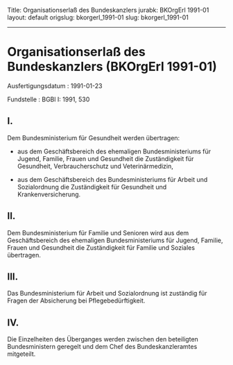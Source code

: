 Title: Organisationserlaß des Bundeskanzlers
jurabk: BKOrgErl 1991-01
layout: default
origslug: bkorgerl_1991-01
slug: bkorgerl_1991-01

---

# Organisationserlaß des Bundeskanzlers (BKOrgErl 1991-01)

Ausfertigungsdatum
:   1991-01-23

Fundstelle
:   BGBl I: 1991, 530



## I.

Dem Bundesministerium für Gesundheit werden übertragen:

-   aus dem Geschäftsbereich des ehemaligen Bundesministeriums für Jugend,
    Familie, Frauen und Gesundheit die Zuständigkeit für Gesundheit,
    Verbraucherschutz und Veterinärmedizin,


-   aus dem Geschäftsbereich des Bundesministeriums für Arbeit und
    Sozialordnung die Zuständigkeit für Gesundheit und
    Krankenversicherung.





## II.

Dem Bundesministerium für Familie und Senioren wird aus dem
Geschäftsbereich des ehemaligen Bundesministeriums für Jugend,
Familie, Frauen und Gesundheit die Zuständigkeit für Familie und
Soziales übertragen.


## III.

Das Bundesministerium für Arbeit und Sozialordnung ist zuständig für
Fragen der Absicherung bei Pflegebedürftigkeit.


## IV.

Die Einzelheiten des Überganges werden zwischen den beteiligten
Bundesministern geregelt und dem Chef des Bundeskanzleramtes
mitgeteilt.


